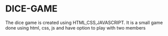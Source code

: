 # DICE-GAME
The dice game is created using HTML,CSS,JAVASCRIPT. 
It is a small game done using html, css, js and have option to play with two members
